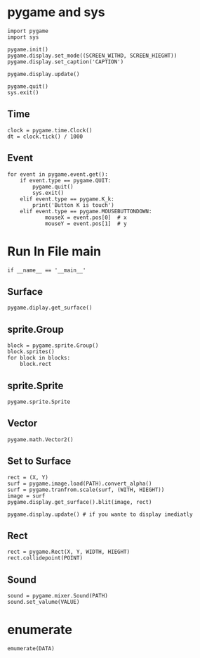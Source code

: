 # pygame and sys

```
import pygame
import sys

pygame.init()
pygame.display.set_mode((SCREEN_WITHD, SCREEN_HIEGHT))
pygame.display.set_caption('CAPTION')

pygame.display.update()

pygame.quit()
sys.exit()
```

## Time

```
clock = pygame.time.Clock()
dt = clock.tick() / 1000
```

## Event

```
for event in pygame.event.get():
	if event.type == pygame.QUIT:
		pygame.quit()
		sys.exit()
	elif event.type == pygame.K_k:
		print('Button K is touch')
	elif event.type == pygame.MOUSEBUTTONDOWN:
            mouseX = event.pos[0]  # x
            mouseY = event.pos[1]  # y
```

# Run In File main

```
if __name__ == '__main__'
```

## Surface

```
pygame.diplay.get_surface()
```

## sprite.Group

```
block = pygame.sprite.Group()
block.sprites()
for block in blocks:
	block.rect
```

## sprite.Sprite

```
pygame.sprite.Sprite

```

## Vector

```
pygame.math.Vector2()
```

## Set to Surface

```
rect = (X, Y)
surf = pygame.image.load(PATH).convert_alpha()
surf = pygame.tranfrom.scale(surf, (WITH, HIEGHT))
image = surf
pygame.display.get_surface().blit(image, rect)

pygame.display.update() # if you wante to display imediatly
```

## Rect

```
rect = pygame.Rect(X, Y, WIDTH, HIEGHT)
rect.collidepoint(POINT)
```

## Sound

```
sound = pygame.mixer.Sound(PATH)
sound.set_valume(VALUE)
```

# enumerate

```
emumerate(DATA)
```
